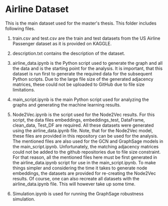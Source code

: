# Airline Dataset

This is the main dataset used for the master's thesis. This folder includes following
files.

1. train.csv and test.csv are the train and test datasets from the US Airline Passenger
    dataset as it is provided on KAGGLE.

2. description.txt contains the description of the dataset.

3. airline_data.ipynb is the Python script used to generate the graph and all the 
    data and is the starting point for the analysis. It is important, that this 
    dataset is run first to generate the required data for the subsequent Python 
    scripts. Due to the large file size of the generated adjacency matrices, these 
    could not be uploaded to GitHub due to file size limitations.

4. main_script.ipynb is the main Python script used for analyzing the graphs and 
    generating the machine learning results.

5. Node2Vec.ipynb is the script used for the Node2Vec results. For this script, the 
    data files embeddings, embeddings_test, DataFrame, clean_data, Test_DF are required.
    All these datasets were generated using the airline_data.ipynb file. Note, that 
    for the Node2Vec model, these files are provided in this repository can be used for the analysis. The mentioned 
    files are also used for the GCN and GraphSage models in the main_script.ipynb. 
    Unfortunately, the matching adjacency matrices could not be added to the github 
    repositories due to file size constraint. For that reason, all the mentioned files 
    here must be first generated in the airline_data.ipynb script for use in the main_script.ipynb.
    To make things simpler and considering the time it takes to generate node embeddings, 
    the datasets are provided for re-creating the Node2Vec results. Of course, one can also 
    recreate all datasets with the airline_data.ipynb file. This will however take up some time. 

6. Simulation.ipynb is used for running the GraphSage robustness simulation.
